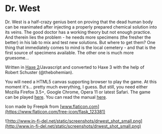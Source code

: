 # Dr. West

Dr. West is a half-crazy genius bent on proving that the dead human body can be reanimated after injecting a properly prepared chemical solution into its veins. The good doctor has a working theory but not enough practice. And therein lies the problem - he needs more specimens (the fresher the better) in his lab to mix and test new solutions. But where to get them? One thing that immediately comes to mind is the local cemetery - and that is the first source of specimens available. The other one is much more gruesome...

Written in [Haxe 2](http://haxe.org)/Javascript and converted to Haxe 3 with the help of Robert Schuster (@thebohemian).

You will need a HTML5 canvas supporting browser to play the game. At this moment it's... pretty much everything, I guess. But still, you need either Mozilla Firefox 3.5+, Google Chrome, Opera 11 or latest Safari. The game can be played [here](http://www.in-fi-del.net/static/drwest/index.html). You can read the manual [here](https://github.com/infidel-/drwest/blob/wiki/Manual.md).

Icon made by Freepik from [www.flaticon.com](https://www.flaticon.com/free-icon/flask_123381)

![http://www.in-fi-del.net/static/screenshots/drwest_shot_small.png](http://www.in-fi-del.net/static/screenshots/drwest_shot_small.png)
